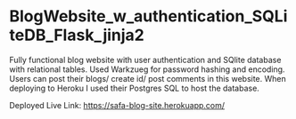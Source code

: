 # BlogWebsite_w_authentication_SQLiteDB_Flask_jinja2
Fully functional blog website with user authentication and SQlite database with relational tables. Used Warkzueg for password hashing and encoding. Users can post their blogs/ create id/ post comments in this website. When deploying to Heroku I used their Postgres SQL to host the database. 


Deployed Live Link:
https://safa-blog-site.herokuapp.com/
